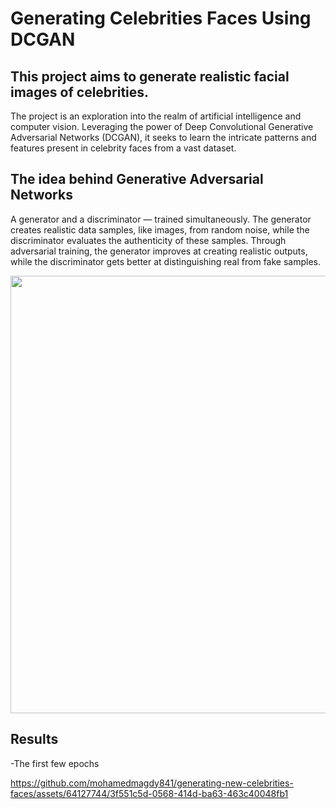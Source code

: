 # Generating Celebrities Faces Using DCGAN

## This project aims to generate realistic facial images of celebrities.

The project is an exploration into the realm of artificial intelligence and computer vision. Leveraging the power of Deep Convolutional Generative Adversarial Networks (DCGAN), it seeks to learn the intricate patterns and features present in celebrity faces from a vast dataset.

## The idea behind Generative Adversarial Networks

A generator and a discriminator — trained simultaneously. The generator creates realistic data samples, like images, from random noise, while the discriminator evaluates the authenticity of these samples. Through adversarial training, the generator improves at creating realistic outputs, while the discriminator gets better at distinguishing real from fake samples.

<p align="center">
  <img width="700" src="https://github.com/mohamedmagdy841/generating-new-celebrities-faces/assets/64127744/b4e855fd-f37d-435f-913c-16b201ac2542">
</p>

## Results
 -The first few epochs

https://github.com/mohamedmagdy841/generating-new-celebrities-faces/assets/64127744/3f551c5d-0568-414d-ba63-463c40048fb1

